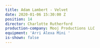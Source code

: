 ```yaml
---
title: Adam Lambert - Velvet
date: 2020-01-06 15:30:00 Z
position: 14
director: Charlotte Rutherford
production-company: Mooj Productions LLC
equipment: 'Arri Alexa Mini '
is-shown: false
---
```


